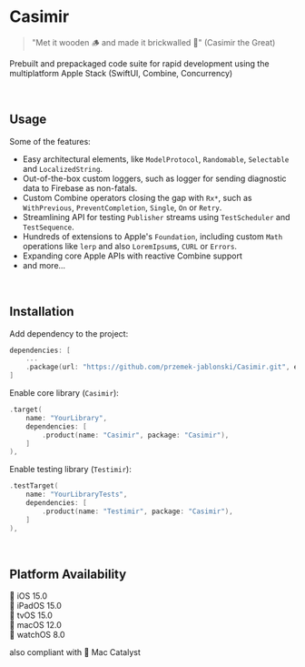 # Casimir
> "Met it wooden 🪵 and made it brickwalled 🧱" (Casimir the Great)

Prebuilt and prepackaged code suite for rapid development using the multiplatform Apple Stack (SwiftUI, Combine, Concurrency)

</br>

## Usage

Some of the features:
- Easy architectural elements, like `ModelProtocol`, `Randomable`, `Selectable` and `LocalizedString`.
- Out-of-the-box custom loggers, such as logger for sending diagnostic data to Firebase as non-fatals.
- Custom Combine operators closing the gap with `Rx*`, such as `WithPrevious`, `PreventCompletion`, `Single`, `On` or `Retry`.
- Streamlining API for testing `Publisher` streams using `TestScheduler` and `TestSequence`.
- Hundreds of extensions to Apple's `Foundation`, including custom `Math` operations like `lerp` and also `LoremIpsum`s, `CURL` or `Errors`.
- Expanding core Apple APIs with reactive Combine support
- and more...

</br>

## Installation

Add dependency to the project:
```swift
dependencies: [
    ...
    .package(url: "https://github.com/przemek-jablonski/Casimir.git", exact: "6.0.0")
]
```


Enable core library (`Casimir`):
```swift
.target(
    name: "YourLibrary",
    dependencies: [
        .product(name: "Casimir", package: "Casimir"),
    ]
),
```

Enable testing library (`Testimir`):
```swift
.testTarget(
    name: "YourLibraryTests",
    dependencies: [
        .product(name: "Testimir", package: "Casimir"),
    ]
),
```

</br>

## Platform Availability

 iOS 15.0</br>
 iPadOS 15.0</br>
 tvOS 15.0</br>
 macOS 12.0</br>
 watchOS 8.0</br>

also compliant with  Mac Catalyst

</br>
